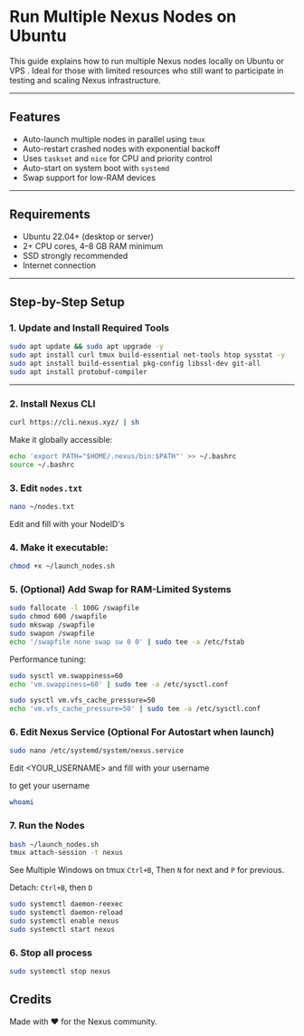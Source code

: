 # Run Multiple Nexus Nodes on Ubuntu

This guide explains how to run multiple Nexus nodes locally on Ubuntu or VPS . Ideal for those with limited resources who still want to participate in testing and scaling Nexus infrastructure.

---

## Features

- Auto-launch multiple nodes in parallel using `tmux`
- Auto-restart crashed nodes with exponential backoff
- Uses `taskset` and `nice` for CPU and priority control
- Auto-start on system boot with `systemd`
- Swap support for low-RAM devices

---

## Requirements

- Ubuntu 22.04+ (desktop or server)
- 2+ CPU cores, 4–8 GB RAM minimum
- SSD strongly recommended
- Internet connection

---

## Step-by-Step Setup

### 1. Update and Install Required Tools

```bash
sudo apt update && sudo apt upgrade -y
sudo apt install curl tmux build-essential net-tools htop sysstat -y
sudo apt install build-essential pkg-config libssl-dev git-all
sudo apt install protobuf-compiler
```

---

### 2. Install Nexus CLI

```bash
curl https://cli.nexus.xyz/ | sh
```

Make it globally accessible:

```bash
echo 'export PATH="$HOME/.nexus/bin:$PATH"' >> ~/.bashrc
source ~/.bashrc
```

### 3. Edit `nodes.txt`
```bash
nano ~/nodes.txt
```
Edit and fill with your NodeID's 

### 4. Make it executable:
```bash
chmod +x ~/launch_nodes.sh
```

### 5. (Optional) Add Swap for RAM-Limited Systems

```bash
sudo fallocate -l 100G /swapfile
sudo chmod 600 /swapfile
sudo mkswap /swapfile
sudo swapon /swapfile
echo '/swapfile none swap sw 0 0' | sudo tee -a /etc/fstab
```

Performance tuning:

```bash
sudo sysctl vm.swappiness=60
echo 'vm.swappiness=60' | sudo tee -a /etc/sysctl.conf

sudo sysctl vm.vfs_cache_pressure=50
echo 'vm.vfs_cache_pressure=50' | sudo tee -a /etc/sysctl.conf
```


### 6. Edit Nexus Service (Optional For Autostart when launch)
```bash
sudo nano /etc/systemd/system/nexus.service
```
Edit <YOUR_USERNAME> and fill with your username

to get your username 
```bash
whoami
```
### 7. Run the Nodes

```bash
bash ~/launch_nodes.sh
tmux attach-session -t nexus
```
See Multiple Windows on tmux `Ctrl+B`, Then `N` for next and `P` for previous.

Detach: `Ctrl+B`, then `D`

```bash
sudo systemctl daemon-reexec
sudo systemctl daemon-reload
sudo systemctl enable nexus
sudo systemctl start nexus
```

### 6. Stop all process
```bash
sudo systemctl stop nexus
```

## Credits

Made with ❤️ for the Nexus community.
